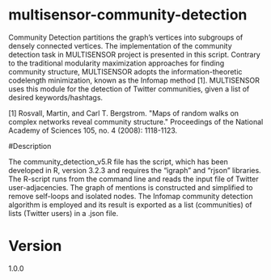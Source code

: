 # multisensor-community-detection

Community Detection partitions the graph’s vertices into subgroups of densely connected vertices. The implementation of the community detection task in MULTISENSOR project is presented in this script. Contrary to the traditional modularity maximization approaches for finding community structure, MULTISENSOR adopts the information-theoretic codelength minimization, known as the Infomap method [1]. MULTISENSOR uses this module for the detection of Twitter communities, given a list of desired keywords/hashtags.

[1] Rosvall, Martin, and Carl T. Bergstrom. "Maps of random walks on complex networks reveal community structure." Proceedings of the National Academy of Sciences 105, no. 4 (2008): 1118-1123.

#Description

The community_detection_v5.R file has the script, which has been developed in R, version 3.2.3 and requires the “igraph” and “rjson” libraries. The R-script runs from the command line and reads the input file of Twitter user-adjacencies. The graph of mentions is constructed and simplified to remove self-loops and isolated nodes. The Infomap community detection algorithm is employed and its result is exported as a list (communities) of lists (Twitter users) in a .json file.

# Version
1.0.0